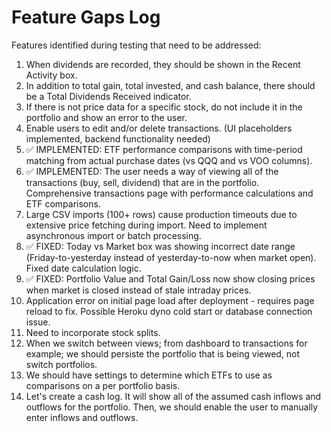 # Feature Gaps Log

Features identified during testing that need to be addressed:

1. When dividends are recorded, they should be shown in the Recent Activity box.
2. In addition to total gain, total invested, and cash balance, there should be a Total Dividends Received indicator.
3. If there is not price data for a specific stock, do not include it in the portfolio and show an error to the user.
4. Enable users to edit and/or delete transactions. (UI placeholders implemented, backend functionality needed)
5. ✅ IMPLEMENTED: ETF performance comparisons with time-period matching from actual purchase dates (vs QQQ and vs VOO columns).
6. ✅ IMPLEMENTED: The user needs a way of viewing all of the transactions (buy, sell, dividend) that are in the portfolio. Comprehensive transactions page with performance calculations and ETF comparisons.
7. Large CSV imports (100+ rows) cause production timeouts due to extensive price fetching during import. Need to implement asynchronous import or batch processing.
8. ✅ FIXED: Today vs Market box was showing incorrect date range (Friday-to-yesterday instead of yesterday-to-now when market open). Fixed date calculation logic.
9. ✅ FIXED: Portfolio Value and Total Gain/Loss now show closing prices when market is closed instead of stale intraday prices.
10. Application error on initial page load after deployment - requires page reload to fix. Possible Heroku dyno cold start or database connection issue.
11. Need to incorporate stock splits.
12. When we switch between views; from dashboard to transactions for example; we should persiste the portfolio that is being viewed, not switch portfolios.
13. We should have settings to determine which ETFs to use as comparisons on a per portfolio basis.
14. Let's create a cash log. It will show all of the assumed cash inflows and outflows for the portfolio. Then, we should enable the user to manually enter inflows and outflows.
